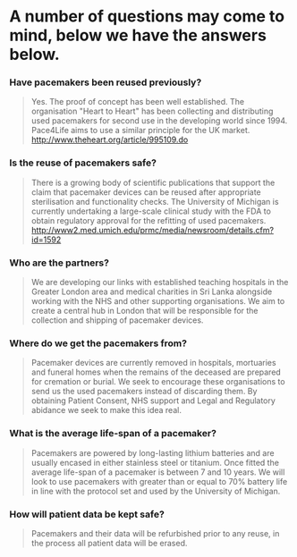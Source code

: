 # A number of questions may come to mind, below we have the answers below.

### **Have pacemakers been reused previously?**

> Yes. The proof of concept has been well established. The organisation "Heart to Heart" has been collecting and distributing used pacemakers for second use in the developing world since 1994. Pace4Life aims to use a similar principle for the UK market. http://www.theheart.org/article/995109.do

### **Is the reuse of pacemakers safe?**

> There is a growing body of scientific publications that support the claim that pacemaker devices can be reused after appropriate sterilisation and functionality checks. The University of Michigan is currently undertaking a large-scale clinical study with the FDA to obtain regulatory approval for the refitting of used pacemakers. http://www2.med.umich.edu/prmc/media/newsroom/details.cfm?id=1592

### **Who are the partners?**

> We are developing our links with established teaching hospitals in the Greater London area and medical charities in Sri Lanka alongside working with the NHS and other supporting organisations. We aim to create a central hub in London that will be responsible for the collection and shipping of pacemaker devices.

### **Where do we get the pacemakers from?**

> Pacemaker devices are currently removed in hospitals, mortuaries and funeral homes when the remains of the deceased are prepared for cremation or burial. We seek to encourage these organisations to send us the used pacemakers instead of discarding them. By obtaining Patient Consent, NHS support and Legal and Regulatory abidance we seek to make this idea real.

### **What is the average life-span of a pacemaker?**

> Pacemakers are powered by long-lasting lithium batteries and are usually encased in either stainless steel or titanium. Once fitted the average life-span of a pacemaker is between 7 and 10 years. We will look to use pacemakers with greater than or equal to 70% battery life in line with the protocol set and used by the University of Michigan.

### **How will patient data be kept safe?**

> Pacemakers and their data will be refurbished prior to any reuse, in the process all patient data will be erased.
